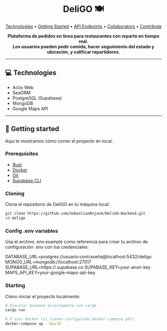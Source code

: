 <h1 align="center" style="font-weight: bold;">DeliGO 🍽️</h1>

<p align="center">
 <a href="#technologies">Technologies</a> • 
 <a href="#started">Getting Started</a> • 
 <a href="#routes">API Endpoints</a> •
 <a href="#colab">Collaborators</a> •
 <a href="#contribute">Contribute</a>
</p>

<p align="center">
    <b>Plataforma de pedidos en línea para restaurantes con reparto en tiempo real.</b><br>
    <b>Los usuarios pueden pedir comida, hacer seguimiento del estado y ubicación, y calificar repartidores.</b>
</p>

---

<h2 id="technologies">💻 Technologies</h2>

- Actix Web
- SeaORM
- PostgreSQL (Supabase)
- MongoDB
- Google Maps API

---

<h2 id="started">🚀 Getting started</h2>

Aquí te mostramos cómo correr el proyecto en local.

<h3>Prerequisites</h3>

- [Rust](https://www.rust-lang.org/tools/install)
- [Docker](https://www.docker.com/)
- [Git](https://git-scm.com/)
- [Supabase CLI](https://supabase.com/docs/guides/cli)

<h3>Cloning</h3>

Clona el repositorio de DeliGO en tu máquina local:

```bash
git clone https://github.com/SebastianRojas6/DeliGO-Backend.git
cd deligo
```

<h3>Config .env variables</h3>
Usa el archivo .env.example como referencia para crear tu archivo de configuración .env con tus credenciales:

DATABASE_URL=postgres://usuario:contraseña@localhost:5432/deligo
MONGO_URL=mongodb://localhost:27017
SUPABASE_URL=https://<your-supabase-id>.supabase.co
SUPABASE_KEY=your-anon-key
MAPS_API_KEY=your-google-maps-api-key


<h3>Starting</h3>
Cómo iniciar el proyecto localmente:

```bash
# Ejecutar backend directamente con cargo
cargo run

# O usar Docker (si tienes configurado docker-compose.yml)
docker-compose up --build
```
